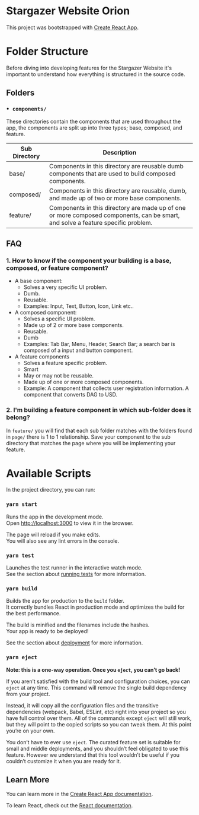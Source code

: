 # Stargazer Website Orion

This project was bootstrapped with [Create React App](https://github.com/facebook/create-react-app).


# Folder Structure

Before diving into developing features for the Stargazer Website it's important to understand how
everything is structured in the source code.

## Folders
### `• components/`
These directories contain the components that are used throughout the app, the components are split up
into three types; base, composed, and feature.

| Sub Directory      | Description |
| ----------- | ----------- |
| base/       | Components in this directory are reusable dumb components that are used to build composed components. | 
| composed/   | Components in this directory are reusable, dumb, and made up of two or more base components.   | 
| feature/    | Components in this directory are made up of one or more composed components, can be smart, and solve a feature specific problem.     |
## FAQ
### 1. How to know if the component your building is a base, composed, or feature component?

- A base component:
    - Solves a very specific UI problem.
    - Dumb.
    - Reusable.
    - Examples: Input, Text, Button, Icon, Link etc..
- A composed component:
    - Solves a specific UI problem.
    - Made up of 2 or more base components.
    - Reusable.
    - Dumb
    - Examples: Tab Bar, Menu, Header, Search Bar; a search bar is composed of a input and button component.
- A feature components
    - Solves a feature specific problem.
    - Smart
    - May or may not be reusable.
    - Made up of one or more composed components.
    - Example:  A component that collects user registration information. A component that converts DAG to USD.


### 2. I'm building a feature component in which sub-folder does it belong?
In `feature/` you will find that each sub folder matches with the folders found in `page/` there is 1 to 1 relationship.
Save your component to the sub directory that matches the page where you will be implementing your feature.

# Available Scripts

In the project directory, you can run:

### `yarn start`

Runs the app in the development mode.\
Open [http://localhost:3000](http://localhost:3000) to view it in the browser.

The page will reload if you make edits.\
You will also see any lint errors in the console.

### `yarn test`

Launches the test runner in the interactive watch mode.\
See the section about [running tests](https://facebook.github.io/create-react-app/docs/running-tests) for more information.

### `yarn build`

Builds the app for production to the `build` folder.\
It correctly bundles React in production mode and optimizes the build for the best performance.

The build is minified and the filenames include the hashes.\
Your app is ready to be deployed!

See the section about [deployment](https://facebook.github.io/create-react-app/docs/deployment) for more information.

### `yarn eject`

**Note: this is a one-way operation. Once you `eject`, you can’t go back!**

If you aren’t satisfied with the build tool and configuration choices, you can `eject` at any time. This command will remove the single build dependency from your project.

Instead, it will copy all the configuration files and the transitive dependencies (webpack, Babel, ESLint, etc) right into your project so you have full control over them. All of the commands except `eject` will still work, but they will point to the copied scripts so you can tweak them. At this point you’re on your own.

You don’t have to ever use `eject`. The curated feature set is suitable for small and middle deployments, and you shouldn’t feel obligated to use this feature. However we understand that this tool wouldn’t be useful if you couldn’t customize it when you are ready for it.

## Learn More

You can learn more in the [Create React App documentation](https://facebook.github.io/create-react-app/docs/getting-started).

To learn React, check out the [React documentation](https://reactjs.org/).
